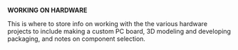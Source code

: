 **WORKING ON HARDWARE**

This is where to store info on working with the the various hardware projects to include making a custom PC board, 3D modeling and developing packaging, and notes on component selection.